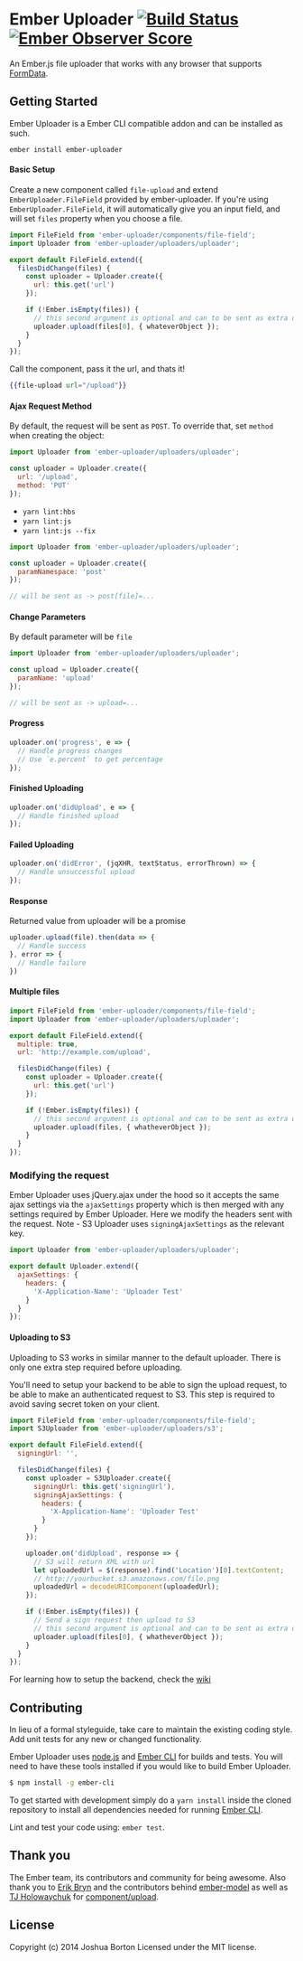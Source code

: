# Ember Uploader [![Build Status](https://travis-ci.org/benefitcloud/ember-uploader.svg?branch=master)](https://travis-ci.org/benefitcloud/ember-uploader) [![Ember Observer Score](https://emberobserver.com/badges/ember-uploader.svg)](https://emberobserver.com/addons/ember-uploader)

An Ember.js file uploader that works with any browser that supports
[FormData](http://caniuse.com/#search=FormData).

## Getting Started

Ember Uploader is a Ember CLI compatible addon and can be installed as such.

```
ember install ember-uploader
```

#### Basic Setup
Create a new component called `file-upload` and extend `EmberUploader.FileField` provided by
ember-uploader. If you're using `EmberUploader.FileField`, it will
automatically give you an input field, and will set `files` property when you
choose a file.

```js
import FileField from 'ember-uploader/components/file-field';
import Uploader from 'ember-uploader/uploaders/uploader';

export default FileField.extend({
  filesDidChange(files) {
    const uploader = Uploader.create({
      url: this.get('url')
    });

    if (!Ember.isEmpty(files)) {
      // this second argument is optional and can to be sent as extra data with the upload
      uploader.upload(files[0], { whateverObject });
    }
  }
});
```

Call the component, pass it the url, and thats it!
```hbs
{{file-upload url="/upload"}}
```

#### Ajax Request Method
By default, the request will be sent as `POST`. To override that, set `method` when
creating the object:

```js
import Uploader from 'ember-uploader/uploaders/uploader';

const uploader = Uploader.create({
  url: '/upload',
  method: 'PUT'
});
```

* `yarn lint:hbs`
* `yarn lint:js`
* `yarn lint:js --fix`

```js
import Uploader from 'ember-uploader/uploaders/uploader';

const uploader = Uploader.create({
  paramNamespace: 'post'
});

// will be sent as -> post[file]=...
```

#### Change Parameters
By default parameter will be `file`

```js
import Uploader from 'ember-uploader/uploaders/uploader';

const upload = Uploader.create({
  paramName: 'upload'
});

// will be sent as -> upload=...
```

#### Progress

```js
uploader.on('progress', e => {
  // Handle progress changes
  // Use `e.percent` to get percentage
});
```

#### Finished Uploading

```js
uploader.on('didUpload', e => {
  // Handle finished upload
});
```

#### Failed Uploading

```js
uploader.on('didError', (jqXHR, textStatus, errorThrown) => {
  // Handle unsuccessful upload
});
```

#### Response
Returned value from uploader will be a promise

```js
uploader.upload(file).then(data => {
  // Handle success
}, error => {
  // Handle failure
})
```

#### Multiple files
```js
import FileField from 'ember-uploader/components/file-field';
import Uploader from 'ember-uploader/uploaders/uploader';

export default FileField.extend({
  multiple: true,
  url: 'http://example.com/upload',

  filesDidChange(files) {
    const uploader = Uploader.create({
      url: this.get('url')
    });

    if (!Ember.isEmpty(files)) {
      // this second argument is optional and can to be sent as extra data with the upload
      uploader.upload(files, { whatheverObject });
    }
  }
});
```

### Modifying the request
Ember Uploader uses jQuery.ajax under the hood so it accepts the same
ajax settings via the `ajaxSettings` property which is then merged with any
settings required by Ember Uploader. Here we modify the headers sent with
the request. Note - S3 Uploader uses `signingAjaxSettings` as the relevant key.

```js
import Uploader from 'ember-uploader/uploaders/uploader';

export default Uploader.extend({
  ajaxSettings: {
    headers: {
      'X-Application-Name': 'Uploader Test'
    }
  }
});
```

#### Uploading to S3

Uploading to S3 works in similar manner to the default uploader. There is only
one extra step required before uploading.

You'll need to setup your backend to be able to sign the upload request, to be
able to make an authenticated request to S3. This step is required to avoid
saving secret token on your client.

```js
import FileField from 'ember-uploader/components/file-field';
import S3Uploader from 'ember-uploader/uploaders/s3';

export default FileField.extend({
  signingUrl: '',

  filesDidChange(files) {
    const uploader = S3Uploader.create({
      signingUrl: this.get('signingUrl'),
      signingAjaxSettings: {
        headers: {
          'X-Application-Name': 'Uploader Test'
        }
      }
    });

    uploader.on('didUpload', response => {
      // S3 will return XML with url
      let uploadedUrl = $(response).find('Location')[0].textContent;
      // http://yourbucket.s3.amazonaws.com/file.png
      uploadedUrl = decodeURIComponent(uploadedUrl);
    });

    if (!Ember.isEmpty(files)) {
      // Send a sign request then upload to S3
      // this second argument is optional and can to be sent as extra data with the upload
      uploader.upload(files[0], { whatheverObject });
    }
  }
});

```

For learning how to setup the backend, check the
[wiki](https://github.com/benefitcloud/ember-uploader/wiki/S3-Server-Setup)

## Contributing
In lieu of a formal styleguide, take care to maintain the existing coding
style. Add unit tests for any new or changed functionality.

Ember Uploader uses [node.js](http://nodejs.org) and
[Ember CLI](https://ember-cli.com/) for builds and tests. You will need to have
these tools installed if you would like to build Ember Uploader.

```sh
$ npm install -g ember-cli
```

To get started with development simply do a `yarn install` inside the cloned
repository to install all dependencies needed for running
[Ember CLI](http://www.ember-cli.com/).

Lint and test your code using: `ember test`.

## Thank you
The Ember team, its contributors and community for being awesome. Also thank
you to [Erik Bryn](http://twitter.com/ebryn) and the contributors behind
[ember-model](http://github.com/ebryn/ember-model) as well as
[TJ Holowaychuk](http://twitter.com/tjholowaychuk) for
[component/upload](http://github.com/component/upload).

## License
Copyright (c) 2014 Joshua Borton
Licensed under the MIT license.
